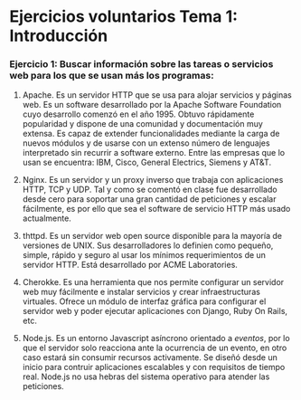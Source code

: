 # Ejercicios voluntarios Tema 1: Introducción


### Ejercicio 1: Buscar información sobre las tareas o servicios web para los que se usan más los programas:

1. Apache. Es un servidor HTTP que se usa para alojar servicios y páginas web. Es un software desarrollado por la Apache Software Foundation cuyo desarrollo comenzó en el año 1995. Obtuvo rápidamente popularidad y dispone de una comunidad y documentación muy extensa. Es capaz de extender funcionalidades mediante la carga de nuevos módulos y de usarse con un extenso número de lenguajes interpretado sin recurrir a software externo. Entre las empresas que lo usan se encuentra: IBM, Cisco, General Electrics, Siemens y AT&T.

2. Nginx. Es un servidor y un proxy inverso que trabaja con aplicaciones HTTP, TCP y UDP. Tal y como se comentó en clase fue desarrollado desde cero para soportar una gran cantidad de peticiones y escalar fácilmente, es por ello que sea el software de servicio HTTP más usado actualmente.
   
3. thttpd. Es un servidor web open source disponible para la mayoría de versiones de UNIX. Sus desarrolladores lo definien como pequeño, simple, rápido y seguro al usar los mínimos requerimientos de un servidor HTTP. Está desarrollado por ACME Laboratories.
   
4. Cherokke. Es una herramienta que nos permite configurar un servidor web muy fácilmente e instalar servicios y crear infraestructuras virtuales. Ofrece un módulo de interfaz gráfica para configurar el servidor web y poder ejecutar aplicaciones con Django, Ruby On Rails, etc.
   
5. Node.js. Es un entorno Javascript asíncrono orientado a *eventos*, por lo que el servidor solo reacciona ante la ocurrencia de un evento, en otro caso estará sin consumir recursos activamente. Se diseñó desde un inicio para contruir aplicaciones escalables y con requisitos de tiempo real. Node.js no usa hebras del sistema operativo para atender las peticiones.

